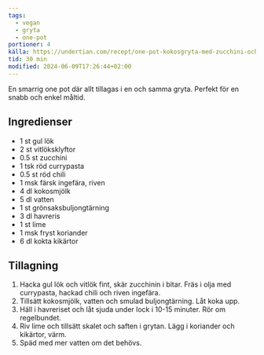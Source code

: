 ```yaml
---
tags:
  - vegan
  - gryta
  - one-pot
portioner: 4
källa: https://undertian.com/recept/one-pot-kokosgryta-med-zucchini-och-havreris/
tid: 30 min
modified: 2024-06-09T17:26:44+02:00
---
```


En smarrig one pot där allt tillagas i en och samma gryta. Perfekt för en snabb och enkel måltid.

## Ingredienser
- 1 st gul lök
- 2 st vitlöksklyftor
- 0.5 st zucchini
- 1 tsk röd currypasta
- 0.5 st röd chili
- 1 msk färsk ingefära, riven
- 4 dl kokosmjölk
- 5 dl vatten
- 1 st grönsaksbuljongtärning
- 3 dl havreris
- 1 st lime
- 1 msk fryst koriander
- 6 dl kokta kikärtor

## Tillagning
1. Hacka gul lök och vitlök fint, skär zucchinin i bitar. Fräs i olja med currypasta, hackad chili och riven ingefära.
2. Tillsätt kokosmjölk, vatten och smulad buljongtärning. Låt koka upp.
3. Häll i havreriset och låt sjuda under lock i 10-15 minuter. Rör om regelbundet.
4. Riv lime och tillsätt skalet och saften i grytan. Lägg i koriander och kikärtor, värm.
5. Späd med mer vatten om det behövs.
